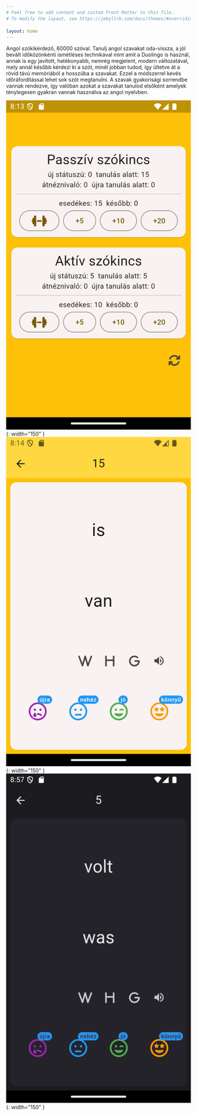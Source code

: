 ```yaml
---
# Feel free to add content and custom Front Matter to this file.
# To modify the layout, see https://jekyllrb.com/docs/themes/#overriding-theme-defaults

layout: home
---
```


Angol szókikérdező, 60000 szóval. Tanulj angol szavakat oda-vissza, a jól bevált időközönkénti ismétléses technikával mint amit a Duolingo is használ, annak is egy javított, hatékonyabb, nemrég megjelent, modern változatával, mely annál később kérdezi ki a szót, minél jobban tudod, így ültetve át a rövid távú memóriából a hosszúba a szavakat. Ezzel a módszerrel kevés időráfordítással lehet sok szót megtanulni. A szavak gyakorisági sorrendbe vannak rendezve, így valóban azokat a szavakat tanulod elsőként amelyek ténylegesen gyakran vannak használva az angol nyelvben.

![image tooltip here](/assets/main.png){: width="150" }
![image tooltip here](/assets/light.png){: width="150" }
![image tooltip here](/assets/dark.png){: width="150" }